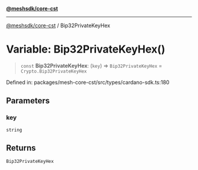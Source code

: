 [**@meshsdk/core-cst**](../README.md)

***

[@meshsdk/core-cst](../globals.md) / Bip32PrivateKeyHex

# Variable: Bip32PrivateKeyHex()

> `const` **Bip32PrivateKeyHex**: (`key`) => `Bip32PrivateKeyHex` = `Crypto.Bip32PrivateKeyHex`

Defined in: packages/mesh-core-cst/src/types/cardano-sdk.ts:180

## Parameters

### key

`string`

## Returns

`Bip32PrivateKeyHex`
